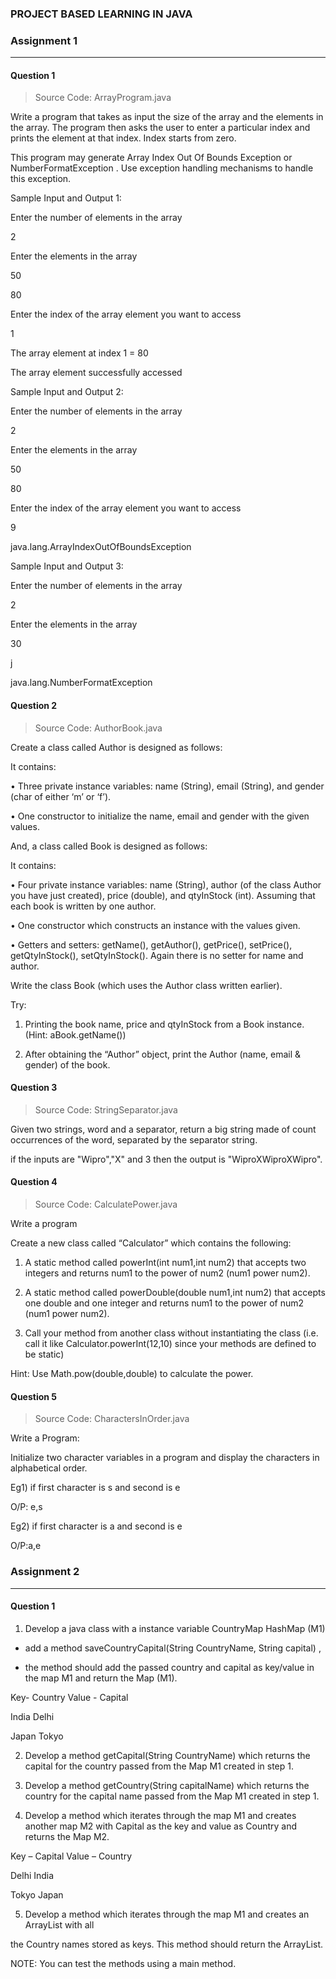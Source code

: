 ### PROJECT BASED LEARNING IN JAVA

### Assignment 1
-----------------

#### Question 1


> Source Code: ArrayProgram.java


Write a program that takes as input the size of the array and the elements in the array. The program then asks the user to enter a particular index and prints the element at that index. Index starts from zero.

 

 This program may generate Array Index Out Of Bounds Exception or NumberFormatException . Use exception handling mechanisms to handle this exception.

 

Sample Input and Output 1:

Enter the number of elements in the array

2

Enter the elements in the array

50

80

Enter the index of the array element you want to access

1

The array element at index 1 = 80

The array element successfully accessed

 

 

 Sample Input and Output 2:

Enter the number of elements in the array

2

Enter the elements in the array

50

80

Enter the index of the array element you want to access

9

java.lang.ArrayIndexOutOfBoundsException

 

 

 Sample Input and Output 3:

Enter the number of elements in the array

2

Enter the elements in the array

30

j

java.lang.NumberFormatException

#### Question 2

> Source Code: AuthorBook.java

Create a class called Author is designed as follows:

 

It contains:

• Three private instance variables: name (String), email (String), and gender (char of either ‘m’ or ‘f’).

• One constructor to initialize the name, email and gender with the given values.

 

And, a class called Book is designed as follows:

It contains:

• Four private instance variables: name (String), author (of the class Author you have just created), price (double), and qtyInStock (int). Assuming that each book is written by one author.

• One constructor which constructs an instance with the values given.

• Getters and setters: getName(), getAuthor(), getPrice(), setPrice(), getQtyInStock(), setQtyInStock(). Again there is no setter for name and author.

Write the class Book (which uses the Author class written earlier).

Try:

1. Printing the book name, price and qtyInStock from a Book instance. (Hint: aBook.getName())

2. After obtaining the “Author” object, print the Author (name, email & gender) of the book.

#### Question 3

> Source Code: StringSeparator.java

Given two strings, word and a separator, return a big string made of count occurrences of the word, separated by the separator string.

if the inputs are "Wipro","X" and 3 then the output is "WiproXWiproXWipro".

#### Question 4

> Source Code: CalculatePower.java

Write a program

Create a new class called “Calculator” which contains the following:

1. A static method called powerInt(int num1,int num2) that accepts two integers and returns num1 to the power of num2 (num1 power num2).

2. A static method called powerDouble(double num1,int num2) that accepts one double and one integer and returns num1 to the power of num2 (num1 power num2).

3. Call your method from another class without instantiating the class (i.e. call it like Calculator.powerInt(12,10) since your methods are defined to be static)

Hint: Use Math.pow(double,double) to calculate the power.

#### Question 5

> Source Code: CharactersInOrder.java

Write a Program:

 

Initialize two character variables in a program and display the characters in alphabetical order.

Eg1) if first character is s and second is e

O/P: e,s

Eg2) if first character is a and second is e

O/P:a,e


### Assignment 2
-----------------

#### Question 1

1. Develop a java class with a instance variable CountryMap HashMap (M1) 

 * add a method saveCountryCapital(String CountryName, String capital) ,

 * the method should add the passed country and capital as key/value in the map M1 and return the Map (M1).

Key- Country                         Value - Capital

India                                                  Delhi

Japan                                               Tokyo

2. Develop a method getCapital(String CountryName) which returns the capital for the country passed from the Map M1 created in step 1.

3. Develop a method getCountry(String capitalName) which returns the country for the capital name passed from the Map M1 created in step 1.

4. Develop a method which iterates through the map M1 and creates another map M2 with Capital as the key and value as Country and returns the Map M2.

Key – Capital                   Value – Country

Delhi                                          India

Tokyo                                       Japan

5. Develop a method which iterates through the map M1 and creates an ArrayList with all

the Country names stored as keys. This method should return the ArrayList.

NOTE: You can test the methods using a main method.
